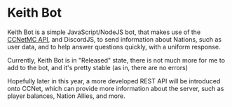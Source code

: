 # Keith Bot

Keith Bot is a simple JavaScript/NodeJS bot, that makes use of the [CCNetMC API](https://github.com/Shadowevil015/ccnetmc-api), and DiscordJS,
to send information about Nations, such as user data, and to help answer questions quickly, with a uniform response.

Currently, Keith Bot is in "Released" state, there is not much more for me to add to the bot, and it's pretty stable (as in, there are no errors)

Hopefully later in this year, a more developed REST API will be introduced onto CCNet, which can provide more information about the server, such as player balances, Nation Allies, and more.

